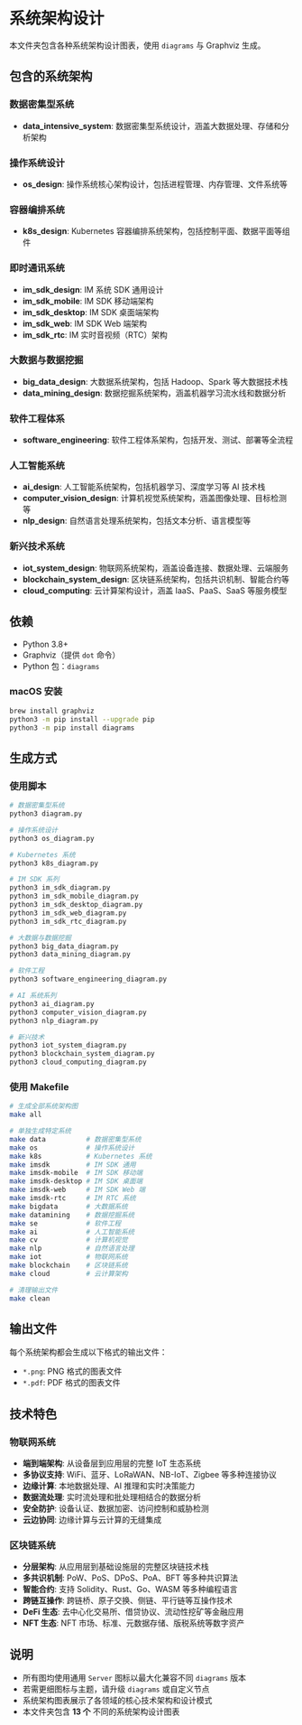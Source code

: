 # 系统架构设计

本文件夹包含各种系统架构设计图表，使用 `diagrams` 与 Graphviz 生成。

## 包含的系统架构

### 数据密集型系统

- **data_intensive_system**: 数据密集型系统设计，涵盖大数据处理、存储和分析架构

### 操作系统设计

- **os_design**: 操作系统核心架构设计，包括进程管理、内存管理、文件系统等

### 容器编排系统

- **k8s_design**: Kubernetes 容器编排系统架构，包括控制平面、数据平面等组件

### 即时通讯系统

- **im_sdk_design**: IM 系统 SDK 通用设计
- **im_sdk_mobile**: IM SDK 移动端架构
- **im_sdk_desktop**: IM SDK 桌面端架构
- **im_sdk_web**: IM SDK Web 端架构
- **im_sdk_rtc**: IM 实时音视频（RTC）架构

### 大数据与数据挖掘

- **big_data_design**: 大数据系统架构，包括 Hadoop、Spark 等大数据技术栈
- **data_mining_design**: 数据挖掘系统架构，涵盖机器学习流水线和数据分析

### 软件工程体系

- **software_engineering**: 软件工程体系架构，包括开发、测试、部署等全流程

### 人工智能系统

- **ai_design**: 人工智能系统架构，包括机器学习、深度学习等 AI 技术栈
- **computer_vision_design**: 计算机视觉系统架构，涵盖图像处理、目标检测等
- **nlp_design**: 自然语言处理系统架构，包括文本分析、语言模型等

### 新兴技术系统

- **iot_system_design**: 物联网系统架构，涵盖设备连接、数据处理、云端服务
- **blockchain_system_design**: 区块链系统架构，包括共识机制、智能合约等
- **cloud_computing**: 云计算架构设计，涵盖 IaaS、PaaS、SaaS 等服务模型

## 依赖

- Python 3.8+
- Graphviz（提供 `dot` 命令）
- Python 包：`diagrams`

### macOS 安装

```bash
brew install graphviz
python3 -m pip install --upgrade pip
python3 -m pip install diagrams
```

## 生成方式

### 使用脚本

```bash
# 数据密集型系统
python3 diagram.py

# 操作系统设计
python3 os_diagram.py

# Kubernetes 系统
python3 k8s_diagram.py

# IM SDK 系列
python3 im_sdk_diagram.py
python3 im_sdk_mobile_diagram.py
python3 im_sdk_desktop_diagram.py
python3 im_sdk_web_diagram.py
python3 im_sdk_rtc_diagram.py

# 大数据与数据挖掘
python3 big_data_diagram.py
python3 data_mining_diagram.py

# 软件工程
python3 software_engineering_diagram.py

# AI 系统系列
python3 ai_diagram.py
python3 computer_vision_diagram.py
python3 nlp_diagram.py

# 新兴技术
python3 iot_system_diagram.py
python3 blockchain_system_diagram.py
python3 cloud_computing_diagram.py
```

### 使用 Makefile

```bash
# 生成全部系统架构图
make all

# 单独生成特定系统
make data          # 数据密集型系统
make os            # 操作系统设计
make k8s           # Kubernetes 系统
make imsdk         # IM SDK 通用
make imsdk-mobile  # IM SDK 移动端
make imsdk-desktop # IM SDK 桌面端
make imsdk-web     # IM SDK Web 端
make imsdk-rtc     # IM RTC 系统
make bigdata       # 大数据系统
make datamining    # 数据挖掘系统
make se            # 软件工程
make ai            # 人工智能系统
make cv            # 计算机视觉
make nlp           # 自然语言处理
make iot           # 物联网系统
make blockchain    # 区块链系统
make cloud         # 云计算架构

# 清理输出文件
make clean
```

## 输出文件

每个系统架构都会生成以下格式的输出文件：

- `*.png`: PNG 格式的图表文件
- `*.pdf`: PDF 格式的图表文件

## 技术特色

### 物联网系统

- **端到端架构**: 从设备层到应用层的完整 IoT 生态系统
- **多协议支持**: WiFi、蓝牙、LoRaWAN、NB-IoT、Zigbee 等多种连接协议
- **边缘计算**: 本地数据处理、AI 推理和实时决策能力
- **数据流处理**: 实时流处理和批处理相结合的数据分析
- **安全防护**: 设备认证、数据加密、访问控制和威胁检测
- **云边协同**: 边缘计算与云计算的无缝集成

### 区块链系统

- **分层架构**: 从应用层到基础设施层的完整区块链技术栈
- **多共识机制**: PoW、PoS、DPoS、PoA、BFT 等多种共识算法
- **智能合约**: 支持 Solidity、Rust、Go、WASM 等多种编程语言
- **跨链互操作**: 跨链桥、原子交换、侧链、平行链等互操作技术
- **DeFi 生态**: 去中心化交易所、借贷协议、流动性挖矿等金融应用
- **NFT 生态**: NFT 市场、标准、元数据存储、版税系统等数字资产

## 说明

- 所有图均使用通用 `Server` 图标以最大化兼容不同 `diagrams` 版本
- 若需更细图标与主题，请升级 `diagrams` 或自定义节点
- 系统架构图表展示了各领域的核心技术架构和设计模式
- 本文件夹包含 **13 个** 不同的系统架构设计图表
